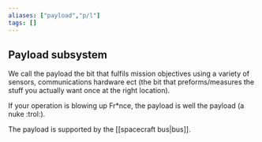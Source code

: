 ```yaml
---
aliases: ["payload","p/l"]
tags: []
---
```


## Payload subsystem
We call the payload the bit that fulfils mission objectives using a variety of sensors, communications hardware ect (the bit that preforms/measures the stuff you actually want once at the right location).

If your operation is blowing up Fr\*nce, the payload is well the payload (a nuke :trol:).

The payload is supported by the [[spacecraft bus|bus]].